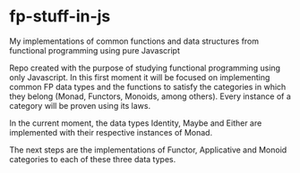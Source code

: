 # fp-stuff-in-js
My implementations of common functions and data structures from functional programming using pure Javascript

Repo created with the purpose of studying functional programming using only Javascript. In this first moment it will be focused on implementing common FP data types and the functions to satisfy the categories in which they belong (Monad, Functors, Monoids, among others). Every instance of a category will be proven using its laws.

In the current moment, the data types Identity, Maybe and Either are implemented with their respective instances of Monad.

The next steps are the implementations of Functor, Applicative and Monoid categories to each of these three data types.



